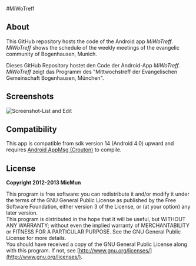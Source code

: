 #MiWoTreff

## About

This GitHub repository hosts the code of the Android app _MiWoTreff_. _MiWoTreff_ shows the schedule of the weekly meetings of the evangelic community of Bogenhausen, Munich.

Dieses GitHub Repository hostet den Code der Android-App _MiWoTreff_. _MiWoTreff_ zeigt das Programm des "Mittwochstreff der Evangelischen Gemeinschaft Bogenhausen, München".

## Screenshots

![Screenshot-List and Edit](http://i.imgur.com/zcyChfi.png)

## Compatibility

This app is compatible from sdk version 14 (Android 4.0) upward and requires [Android AppMsg (Crouton)](https://github.com/johnkil/Android-AppMsg) to compile.

## License

**Copyright 2012-2013 MicMun**

This program is free software: you can redistribute it and/or modify it under the terms of the GNU
General Public License as published by the Free Software Foundation, either version 3 of the License, or
(at your option) any later version.  
This program is distributed in the hope that it will be useful, but WITHOUT ANY WARRANTY;
without even the implied warranty of MERCHANTABILITY or FITNESS FOR A PARTICULAR PURPOSE.
See the GNU General Public License for more details.  
You should have received a copy of the GNU General Public License along with this program. If not, see
[http://www.gnu.org/licenses/](http://www.gnu.org/licenses/).
